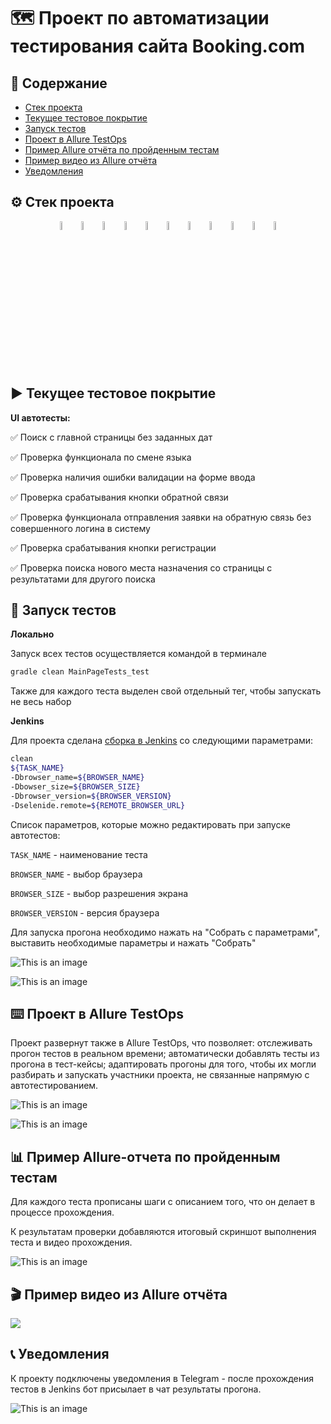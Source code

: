 # 🗺️ Проект по автоматизации тестирования сайта Booking.com
## 📑 Содержание
- [Стек проекта](https://github.com/Ir4fin/graduation_project_15_lesson/blob/main/README.md#%D1%81%D1%82%D0%B5%D0%BA-%D0%BF%D1%80%D0%BE%D0%B5%D0%BA%D1%82%D0%B0)
- [Текущее тестовое покрытие](https://github.com/Ir4fin/graduation_project_15_lesson/blob/main/README.md#%EF%B8%8F-%D1%82%D0%B5%D0%BA%D1%83%D1%89%D0%B5%D0%B5-%D1%82%D0%B5%D1%81%D1%82%D0%BE%D0%B2%D0%BE%D0%B5-%D0%BF%D0%BE%D0%BA%D1%80%D1%8B%D1%82%D0%B8%D0%B5)
- [Запуск тестов](https://github.com/Ir4fin/graduation_project_15_lesson/blob/main/README.md#abacus-%D0%B7%D0%B0%D0%BF%D1%83%D1%81%D0%BA-%D1%82%D0%B5%D1%81%D1%82%D0%BE%D0%B2)
- [Проект в Allure TestOps](https://github.com/Ir4fin/graduation_project_15_lesson/blob/main/README.md#keyboard-%D0%BF%D1%80%D0%BE%D0%B5%D0%BA%D1%82-%D0%B2-allure-testops) 
- [Пример Allure отчёта по пройденным тестам](https://github.com/Ir4fin/graduation_project_15_lesson/blob/main/README.md#abacus-%D0%B7%D0%B0%D0%BF%D1%83%D1%81%D0%BA-%D1%82%D0%B5%D1%81%D1%82%D0%BE%D0%B2)
- [Пример видео из Allure отчёта](https://github.com/Ir4fin/graduation_project_15_lesson/blob/main/README.md#clapper-%D0%BF%D1%80%D0%B8%D0%BC%D0%B5%D1%80-%D0%B2%D0%B8%D0%B4%D0%B5%D0%BE-%D0%B8%D0%B7-allure-%D0%BE%D1%82%D1%87%D1%91%D1%82%D0%B0)
- [Уведомления](https://github.com/Ir4fin/graduation_project_15_lesson/blob/main/README.md#telephone_receiver-%D1%83%D0%B2%D0%B5%D0%B4%D0%BE%D0%BC%D0%BB%D0%B5%D0%BD%D0%B8%D1%8F)

## ⚙️ Стек проекта

<p align="center">
<img width="6%" title="IntelliJ IDEA" src="images/Intelij_IDEA.svg">
<img width="6%" title="Java" src="images/Java.svg">
<img width="6%" title="Selenide" src="images/Selenide.svg">
<img width="6%" title="Selenoid" src="images/Selenoid.svg">
<img width="6%" title="Allure Report" src="images/Allure_Report.svg">
<img width="6%" title="Gradle" src="images/Gradle.svg">
<img width="6%" title="JUnit5" src="images/JUnit5.svg">
<img width="6%" title="GitHub" src="images/GitHub.svg">
<img width="6%" title="Jenkins" src="images/Jenkins.svg">
<img width="6%" title="Telegram" src="images/Telegram.svg">
<img width="6%" title="Allure_TO" src="images/Allure_TO.svg"> 
</p>

## ▶️ Текущее тестовое покрытие

**UI автотесты:**

:white_check_mark: Поиск с главной страницы без заданных дат

:white_check_mark: Проверка функционала по смене языка

:white_check_mark: Проверка наличия ошибки валидации на форме ввода

:white_check_mark: Проверка срабатывания кнопки обратной связи

:white_check_mark: Проверка функционала отправления заявки на обратную связь без совершенного логина в систему

:white_check_mark: Проверка срабатывания кнопки регистрации

:white_check_mark: Проверка поиска нового места назначения со страницы с результатами для другого поиска


## 🧮 Запуск тестов

**Локально** 

Запуск всех тестов осуществляется командой в терминале

```bash  
gradle clean MainPageTests_test
```

Также для каждого теста выделен свой отдельный тег, чтобы запускать не весь набор

**Jenkins**

Для проекта сделана [сборка в Jenkins](https://jenkins.autotests.cloud/job/014-Ir4fin-graduation_project_15_lesson/) со следующими параметрами:

```bash
clean
${TASK_NAME}
-Dbrowser_name=${BROWSER_NAME}
-Dbowser_size=${BROWSER_SIZE}
-Dbrowser_version=${BROWSER_VERSION}
-Dselenide.remote=${REMOTE_BROWSER_URL}
```

Список параметров, которые можно редактировать при запуске автотестов:

`TASK_NAME` - наименование теста

`BROWSER_NAME` - выбор браузера

`BROWSER_SIZE` - выбор разрешения экрана

`BROWSER_VERSION` - версия браузера

Для запуска прогона необходимо нажать на "Собрать с параметрами", выставить необходимые параметры и нажать "Собрать"

![This is an image](https://github.com/Ir4fin/graduation_project_15_lesson/blob/main/images/Screenshot_6.jpg)

![This is an image](https://github.com/Ir4fin/graduation_project_15_lesson/blob/main/images/Screenshot_7.jpg)

## :keyboard: Проект в Allure TestOps

Проект развернут также в Allure TestOps, что позволяет: отслеживать прогон тестов в реальном времени; автоматически добавлять тесты из прогона в тест-кейсы; адаптировать прогоны для того, чтобы их могли разбирать и запускать участники проекта, не связанные напрямую с автотестированием.

![This is an image](https://github.com/Ir4fin/graduation_project_15_lesson/blob/main/images/Screenshot_9.jpg)

![This is an image](https://github.com/Ir4fin/graduation_project_15_lesson/blob/main/images/Screenshot_10.jpg)


## 📊 Пример Allure-отчета по пройденным тестам

Для каждого теста прописаны шаги с описанием того, что он делает в процессе прохождения. 

К результатам проверки добавляются итоговый скриншот выполнения теста и видео прохождения.

![This is an image](https://github.com/Ir4fin/graduation_project_15_lesson/blob/main/images/Screenshot_11.jpg)

## :clapper: Пример видео из Allure отчёта

![](https://github.com/Ir4fin/graduation_project_15_lesson/blob/main/images/02770fab6401b0919bc8e10cc0771d47.gif)

## :telephone_receiver: Уведомления

К проекту подключены уведомления в Telegram - после прохождения тестов в Jenkins бот присылает в чат результаты прогона.

![This is an image](https://github.com/Ir4fin/graduation_project_15_lesson/blob/main/images/Screenshot_8.jpg)











